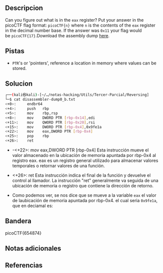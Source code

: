 
## Descripcion

Can you figure out what is in the `eax` register? Put your answer in the picoCTF flag format: `picoCTF{n}` where `n` is the contents of the `eax` register in the decimal number base. If the answer was `0x11` your flag would be `picoCTF{17}`.Download the assembly dump [here](https://artifacts.picoctf.net/c/510/disassembler-dump0_b.txt).

## Pistas

- `PTR`'s or 'pointers', reference a location in memory where values can be stored.

## Solucion
``` bash
┌──(kali㉿kali)-[~/…/notas-hacking/Utils/Tercer-Parcial/Reversing]
└─$ cat disassembler-dump0_b.txt 
<+0>:     endbr64 
<+4>:     push   rbp
<+5>:     mov    rbp,rsp
<+8>:     mov    DWORD PTR [rbp-0x14],edi
<+11>:    mov    QWORD PTR [rbp-0x20],rsi
<+15>:    mov    DWORD PTR [rbp-0x4],0x9fe1a
<+22>:    mov    eax,DWORD PTR [rbp-0x4]
<+25>:    pop    rbp
<+26>:    ret

```

- -<+22>: mov eax,DWORD PTR [rbp-0x4] Esta instrucción mueve el valor almacenado en la ubicación de memoria apuntada por rbp-0x4 al registro eax. eax es un registro general utilizado para almacenar valores temporales o retornar valores de una función.
- <+26>: ret Esta instrucción indica el final de la función y devuelve el control al llamador. La instrucción "ret" generalmente va seguida de una ubicación de memoria o registro que contiene la dirección de retorno.
    
- Como podemos ver, se nos dice que se mueve a la variable `eax` el valor de laubicación de memoria apuntada por rbp-0x4. el cual seria `0x9fe1a`, que en deciamal es:
## Bandera

picoCTF{654874}


## Notas adicionales


## Referencias
